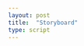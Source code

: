 ```yaml
---
layout: post
title:  "Storyboard"
type: script
---
```

<iiif-storyboard annotationlist="https://ncsu-libraries.github.io/iiif-annotation/webannotations/annotationslist.json"  styling="tts:true; fullpage: true;"></iiif-storyboard>
